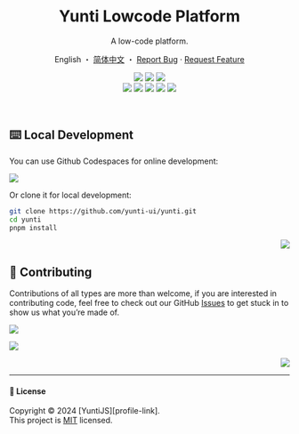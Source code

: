 <div align="center">

<a name="readme-top"></a>

<h1 align="center">Yunti Lowcode Platform</h1>

A low-code platform.

English ・ [简体中文](./README.zh-CN.md) ・ [Report Bug][github-issues-link] · [Request Feature][github-issues-link]

<!-- SHIELD GROUP -->

[![][github-release-shield]][github-release-link]
[![][github-releasedate-shield]][github-releasedate-link]
[![][github-action-release-shield]][github-action-release-link]<br/>
[![][github-contributors-shield]][github-contributors-link]
[![][github-forks-shield]][github-forks-link]
[![][github-stars-shield]][github-stars-link]
[![][github-issues-shield]][github-issues-link]
[![][github-license-shield]][github-license-link]

</div>

<br/>

## ⌨️ Local Development

You can use Github Codespaces for online development:

[![][github-codespace-shield]][github-codespace-link]

Or clone it for local development:

```bash
git clone https://github.com/yunti-ui/yunti.git
cd yunti
pnpm install
```

<div align="right">

[![][back-to-top]](#readme-top)

</div>

## 🤝 Contributing

Contributions of all types are more than welcome, if you are interested in contributing code, feel free to check out our GitHub [Issues][github-issues-link] to get stuck in to show us what you’re made of.

[![][pr-welcome-shield]][pr-welcome-link]

[![][github-contrib-shield]][github-contrib-link]

<div align="right">

[![][back-to-top]](#readme-top)

</div>

---

#### 📝 License

Copyright © 2024 \[YuntiJS]\[profile-link]. <br />
This project is [MIT](./LICENSE) licensed.

<!-- LINK GROUP -->

[back-to-top]: https://img.shields.io/badge/-BACK_TO_TOP-151515?style=flat-square
[github-action-release-link]: https://github.com/yuntijs/yunti/actions/workflows/release.yml
[github-action-release-shield]: https://img.shields.io/github/actions/workflow/status/yuntijs/yunti/release.yml?label=release&labelColor=black&logo=githubactions&logoColor=white&style=flat-square
[github-codespace-link]: https://codespaces.new/yuntijs/yunti
[github-codespace-shield]: https://github.com/codespaces/badge.svg
[github-contrib-link]: https://github.com/yuntijs/yunti/graphs/contributors
[github-contrib-shield]: https://contrib.rocks/image?repo=yuntijs%2Fyunti
[github-contributors-link]: https://github.com/yuntijs/yunti/graphs/contributors
[github-contributors-shield]: https://img.shields.io/github/contributors/yuntijs/yunti?color=c4f042&labelColor=black&style=flat-square
[github-forks-link]: https://github.com/yuntijs/yunti/network/members
[github-forks-shield]: https://img.shields.io/github/forks/yuntijs/yunti?color=8ae8ff&labelColor=black&style=flat-square
[github-issues-link]: https://github.com/yuntijs/yunti/issues
[github-issues-shield]: https://img.shields.io/github/issues/yuntijs/yunti?color=ff80eb&labelColor=black&style=flat-square
[github-license-link]: https://github.com/yuntijs/yunti/blob/main/LICENSE
[github-license-shield]: https://img.shields.io/github/license/yuntijs/yunti?color=white&labelColor=black&style=flat-square
[github-release-link]: https://github.com/yuntijs/yunti/releases
[github-release-shield]: https://img.shields.io/github/v/release/yuntijs/yunti?color=369eff&labelColor=black&logo=github&style=flat-square
[github-releasedate-link]: https://github.com/yuntijs/yunti/releases
[github-releasedate-shield]: https://img.shields.io/github/release-date/yuntijs/yunti?labelColor=black&style=flat-square
[github-stars-link]: https://github.com/yuntijs/yunti/network/stargazers
[github-stars-shield]: https://img.shields.io/github/stars/yuntijs/yunti?color=ffcb47&labelColor=black&style=flat-square
[pr-welcome-link]: https://github.com/yuntijs/yunti/pulls
[pr-welcome-shield]: https://img.shields.io/badge/☁️_pr_welcome-%E2%86%92-ffcb47?labelColor=black&style=for-the-badge
